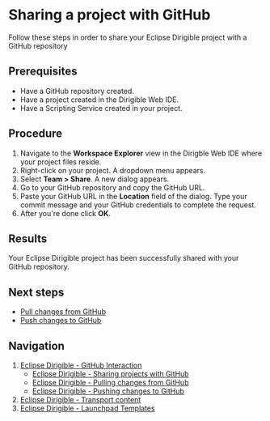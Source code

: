 # Sharing a project with GitHub
Follow these steps in order to share your Eclipse Dirigible project with a GitHub repository
## Prerequisites
* Have a GitHub repository created.
* Have a project created in the Dirigible Web IDE.
* Have a Scripting Service created in your project.
## Procedure
1. Navigate to the **Workspace Explorer** view in the Dirigble Web IDE where your project files reside.
2. Right-click on your project. A dropdown menu appears.
3. Select **Team > Share**. A new dialog appears.
4. Go to your GitHub repository and copy the GitHub URL.
5. Paste your GitHub URL in the **Location** field of the dialog. Type your commit message and your GitHub credentials to complete the request.
6. After you're done click **OK**.
## Results
Your Eclipse Dirigible project has been successfully shared with your GitHub repository.
## Next steps
* [Pull changes from GitHub](GitHub-Pulling-Changes.md)
* [Push changes to GitHub](GitHub-Pushing-Changes.md)
## Navigation
1. [Eclipse Dirigible - GitHub Interaction](GitHub-Interaction.md)
    * [Eclipse Dirigible - Sharing projects with GitHub](GitHub-Sharing-Project.md)
    * [Eclipse Dirigible - Pulling changes from GitHub](GitHub-Pulling-Changes.md)
    * [Eclipse Dirigible - Pushing changes to GitHub](GitHub-Pushing-Changes.md)
2. [Eclipse Dirigible - Transport content](Transport-Content-in-Eclipse-Dirigible.md)
3. [Eclipse Dirigible - Launchpad Templates](Launchpad-Templates.md)
